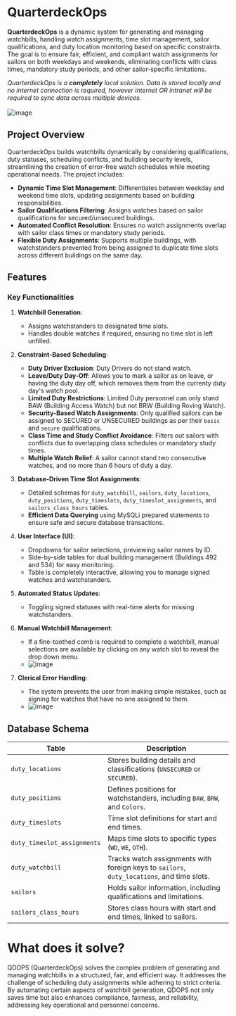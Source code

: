 # QuarterdeckOps

**QuarterdeckOps** is a dynamic system for generating and managing watchbills, handling watch assignments, time slot management, sailor qualifications, and duty location monitoring based on specific constraints. The goal is to ensure fair, efficient, and compliant watch assignments for sailors on both weekdays and weekends, eliminating conflicts with class times, mandatory study periods, and other sailor-specific limitations.

*QuarterdeckOps is a **completely** local solution. Data is stored locally and no internet connection is required, however internet OR intranet will be required to sync data across multiple devices.*
\
\
![image](https://github.com/user-attachments/assets/7ad59993-8ec9-4b99-88d4-ed81769c8e57)

## Project Overview

QuarterdeckOps builds watchbills dynamically by considering qualifications, duty statuses, scheduling conflicts, and building security levels, streamlining the creation of error-free watch schedules while meeting operational needs. The project includes:

- **Dynamic Time Slot Management**: Differentiates between weekday and weekend time slots, updating assignments based on building responsibilities.
- **Sailor Qualifications Filtering**: Assigns watches based on sailor qualifications for secured/unsecured buildings.
- **Automated Conflict Resolution**: Ensures no watch assignments overlap with sailor class times or mandatory study periods.
- **Flexible Duty Assignments**: Supports multiple buildings, with watchstanders prevented from being assigned to duplicate time slots across different buildings on the same day.

## Features

### Key Functionalities

1. **Watchbill Generation**:
   - Assigns watchstanders to designated time slots.
   - Handles double watches if required, ensuring no time slot is left unfilled.

2. **Constraint-Based Scheduling**:
   - **Duty Driver Exclusion**: Duty Drivers do not stand watch.
   - **Leave/Duty Day-Off**: Allows you to mark a sailor as on leave, or having the duty day off, which removes them from the currenty duty day's watch pool.
   - **Limited Duty Restrictions**: Limited Duty personnel can only stand BAW (Building Access Watch) but not BRW (Building Roving Watch).
   - **Security-Based Watch Assignments**: Only qualified sailors can be assigned to SECURED or UNSECURED buildings as per their `basic` and `secure` qualifications.
   - **Class Time and Study Conflict Avoidance**: Filters out sailors with conflicts due to overlapping class schedules or mandatory study times.
   - **Multiple Watch Relief**: A sailor cannot stand two consecutive watches, and no more than 6 hours of duty a day.

3. **Database-Driven Time Slot Assignments**:
   - Detailed schemas for `duty_watchbill`, `sailors`, `duty_locations`, `duty_positions`, `duty_timeslots`, `duty_timeslot_assignments`, and `sailors_class_hours` tables.
   - **Efficient Data Querying** using MySQLi prepared statements to ensure safe and secure database transactions.

4. **User Interface (UI)**:
   - Dropdowns for sailor selections, previewing sailor names by ID.
   - Side-by-side tables for dual building management (Buildings 492 and 534) for easy monitoring.
   - Table is completely interactive, allowing you to manage signed watches and watchstanders.

5. **Automated Status Updates**:
   - Toggling signed statuses with real-time alerts for missing watchstanders.

6. **Manual Watchbill Management**:
   - If a fine-toothed comb is required to complete a watchbill, manual selections are available by clicking on any watch slot to reveal the drop down menu.
   - ![image](https://github.com/user-attachments/assets/5a54273b-2e04-4305-8e91-589adabfcd05)

7. **Clerical Error Handling**:
   - The system prevents the user from making simple mistakes, such as signing for watches that have no one assigned to them.
   - ![image](https://github.com/user-attachments/assets/0bac19ff-c8d6-40ba-85b2-57d3fc447fa3)



## Database Schema

| Table                  | Description                                                                                 |
|------------------------|---------------------------------------------------------------------------------------------|
| `duty_locations`       | Stores building details and classifications (`UNSECURED` or `SECURED`).                     |
| `duty_positions`       | Defines positions for watchstanders, including `BAW`, `BRW`, and `Colors`.                 |
| `duty_timeslots`       | Time slot definitions for start and end times.                                              |
| `duty_timeslot_assignments` | Maps time slots to specific types (`WD`, `WE`, `OTH`).                             |
| `duty_watchbill`       | Tracks watch assignments with foreign keys to `sailors`, `duty_locations`, and time slots. |
| `sailors`              | Holds sailor information, including qualifications and limitations.                        |
| `sailors_class_hours`  | Stores class hours with start and end times, linked to sailors.                            |

# What does it solve?

QDOPS (QuarterdeckOps) solves the complex problem of generating and managing watchbills in a structured, fair, and efficient way. It addresses the challenge of scheduling duty assignments while adhering to strict criteria. By automating certain aspects of watchbill generation, QDOPS not only saves time but also enhances compliance, fairness, and reliability, addressing key operational and personnel concerns.

